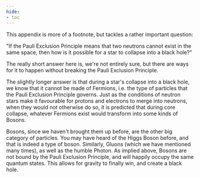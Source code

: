 ```yaml
---
hide:
- toc
---
```


This appendix is more of a footnote, but tackles a rather important question:

"If the Pauli Exclusion Principle means that two neutrons cannot exist in the same space, then how is it possible for a star to collapse into a black hole?"

The really short answer here is, we're not entirely sure, but there are ways for it to happen without breaking the Pauli Exclusion Principle.

The slightly longer answer is that during a star's collapse into a black hole, we know that it cannot be made of Fermions, i.e. the type of particles that the Pauli Exclusion Principle governs. Just as the conditions of neutron stars make it favourable for protons and electrons to merge into neutrons, when they would not otherwise do so, it is predicted that during core collapse, whatever Fermions exist would transform into some kinds of Bosons.

Bosons, since we haven't brought them up before, are the other big category of particles. You may have heard of the Higgs Boson before, and that is indeed a type of boson. Similarly, Gluons (which we have mentioned many times), as well as the humble Photon. As implied above, Bosons are not bound by the Pauli Exclusion Principle, and will happily occupy the same quantum states. This allows for gravity to finally win, and create a black hole.